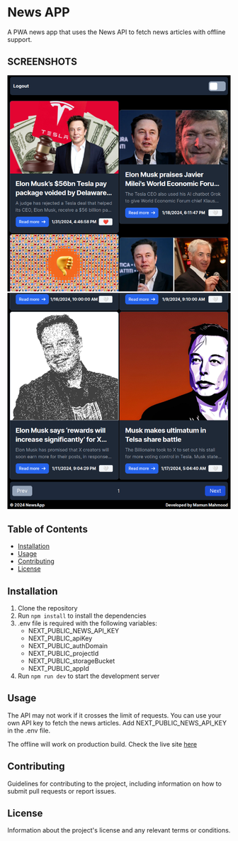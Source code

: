 # News APP

A PWA news app that uses the News API to fetch news articles with offline support.

## SCREENSHOTS
![Screenshot](./SS1.png)
![Screenshot](./SS2.png)

## Table of Contents

- [Installation](#installation)
- [Usage](#usage)
- [Contributing](#contributing)
- [License](#license)

## Installation

1. Clone the repository
2. Run `npm install` to install the dependencies
3. .env file is required with the following variables:
    - NEXT_PUBLIC_NEWS_API_KEY
    - NEXT_PUBLIC_apiKey
    - NEXT_PUBLIC_authDomain
    - NEXT_PUBLIC_projectId
    - NEXT_PUBLIC_storageBucket
    - NEXT_PUBLIC_appId
4. Run `npm run dev` to start the development server

## Usage

The API may not work if it crosses the limit of requests. You can use your own API key to fetch the news articles. Add NEXT_PUBLIC_NEWS_API_KEY in the .env file.

The offline will work on production build. Check the live site [here](https://newsapp-gules.vercel.app/)

## Contributing

Guidelines for contributing to the project, including information on how to submit pull requests or report issues.

## License

Information about the project's license and any relevant terms or conditions.
